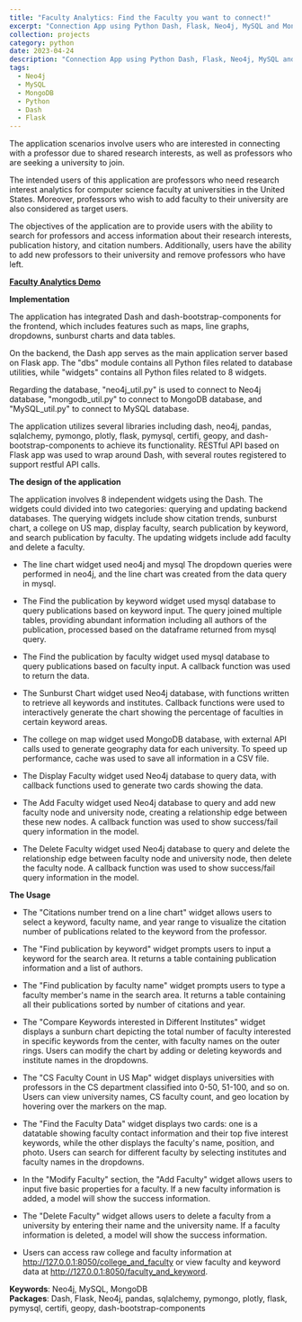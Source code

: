 ```yaml
---
title: "Faculty Analytics: Find the Faculty you want to connect!"
excerpt: "Connection App using Python Dash, Flask, Neo4j, MySQL and MongoDB.<br/><img src='/images/Faculty Analytics.png'>"
collection: projects
category: python
date: 2023-04-24
description: "Connection App using Python Dash, Flask, Neo4j, MySQL and MongoDB."
tags:
  - Neo4j
  - MySQL
  - MongoDB
  - Python
  - Dash
  - Flask
---
```


The application scenarios involve users who are interested in connecting with a professor due to shared research interests, as well as professors who are seeking a university to join. 

The intended users of this application are professors who need research interest analytics for computer science faculty at universities in the United States. Moreover, professors who wish to add faculty to their university are also considered as target users.

The objectives of the application are to provide users with the ability to search for professors and access information about their research interests, publication history, and citation numbers. Additionally, users have the ability to add new professors to their university and remove professors who have left.


**[Faculty Analytics Demo](https://mediaspace.illinois.edu/media/t/1_uhjjx6f1)**


**Implementation**

The application has integrated Dash and dash-bootstrap-components for the frontend, which includes features such as maps, line graphs, dropdowns, sunburst charts and data tables. 

On the backend, the Dash app serves as the main application server based on Flask app. The "dbs" module contains all Python files related to database utilities, while "widgets" contains all Python files related to 8 widgets. 

Regarding the database, "neo4j_util.py" is used to connect to Neo4j database, "mongodb_util.py" to connect to MongoDB database, and "MySQL_util.py" to connect to MySQL database. 

The application utilizes several libraries including dash, neo4j, pandas, sqlalchemy, pymongo, plotly, flask, pymysql, certifi, geopy, and dash-bootstrap-components to achieve its functionality. RESTful API based on Flask app was used to wrap around Dash, with several routes registered to support restful API calls. 


**The design of the application**

The application involves 8 independent widgets using the Dash. The widgets could divided into two categories: querying and updating backend databases. The querying widgets include show citation trends, sunburst chart, a college on US map, display faculty, search publication by keyword, and search publication by faculty. The updating widgets include add faculty and delete a faculty.

-	The line chart widget used neo4j and mysql The dropdown queries were performed in neo4j, and the line chart was created from the data query in mysql.

-	The Find the publication by keyword widget used mysql database to query publications based on keyword input. The query joined multiple tables, providing abundant information including all authors of the publication, processed based on the dataframe returned from mysql query.

-	The Find the publication by faculty widget used mysql database to query publications based on faculty input. A callback function was used to return the data.

-	The Sunburst Chart widget used Neo4j database, with functions written to retrieve all keywords and institutes. Callback functions were used to interactively generate the chart showing the percentage of faculties in certain keyword areas.

-	The college on map widget used MongoDB database, with external API calls used to generate geography data for each university. To speed up performance, cache was used to save all information in a CSV file.

-	The Display Faculty widget used Neo4j database to query data, with callback functions used to generate two cards showing the data.

-	The Add Faculty widget used Neo4j database to query and add new faculty node and university node, creating a relationship edge between these new nodes. A callback function was used to show success/fail query information in the model.

-	The Delete Faculty widget used Neo4j database to query and delete the relationship edge between faculty node and university node, then delete the faculty node. A callback function was used to show success/fail query information in the model.


**The Usage**

-	The "Citations number trend on a line chart" widget allows users to select a keyword, faculty name, and year range to visualize the citation number of publications related to the keyword from the professor. 

-	The "Find publication by keyword" widget prompts users to input a keyword for the search area. It returns a table containing publication information and a list of authors. 

-	The "Find publication by faculty name" widget prompts users to type a faculty member's name in the search area. It returns a table containing all their publications sorted by number of citations and year.

-	The "Compare Keywords interested in Different Institutes" widget displays a sunburn chart depicting the total number of faculty interested in specific keywords from the center, with faculty names on the outer rings. Users can modify the chart by adding or deleting keywords and institute names in the dropdowns. 

-	The "CS Faculty Count in US Map" widget displays universities with professors in the CS department classified into 0-50, 51-100, and so on. Users can view university names, CS faculty count, and geo location by hovering over the markers on the map. 

-	The "Find the Faculty Data" widget displays two cards: one is a datatable showing faculty contact information and their top five interest keywords, while the other displays the faculty's name, position, and photo. Users can search for different faculty by selecting institutes and faculty names in the dropdowns. 

-	In the "Modify Faculty" section, the "Add Faculty" widget allows users to input five basic properties for a faculty. If a new faculty information is added, a model will show the success information. 

-	The "Delete Faculty" widget allows users to delete a faculty from a university by entering their name and the university name. If a faculty information is deleted, a model will show the success information. 

-	Users can access raw college and faculty information at http://127.0.0.1:8050/college_and_faculty or view faculty and keyword data at http://127.0.0.1:8050/faculty_and_keyword.


**Keywords**: Neo4j, MySQL, MongoDB  
**Packages**: Dash, Flask, Neo4j, pandas, sqlalchemy, pymongo, plotly, flask, pymysql, certifi, geopy, dash-bootstrap-components


